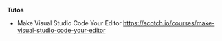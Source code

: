 **Tutos**

- Make Visual Studio Code Your Editor https://scotch.io/courses/make-visual-studio-code-your-editor
